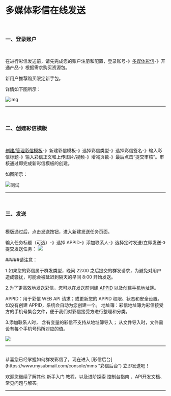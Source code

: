# 多媒体彩信在线发送

<br>

### **一、登录账户**

<br>

在进行彩信发送前，请先完成您的账户注册和配置，登录账号-》[多媒体彩信](https://www.mysubmail.com/console/mms)-》开通产品-》根据需求购买资源包。

新用户推荐购买限定新手包。

详情如下图所示：

![img](https://libraries.mysubmail.com/public/99040a5a4bb73c0f8ab0495dae84a27f/images/21dde72e5c82a53d4a05874f93e9c1d2.gif)

------

<br>

### **二、创建彩信模版**

<br>

[创建/管理彩信模板](https://www.mysubmail.com/console/mms/templates "创建/管理彩信模板")-》新建彩信模板-》选择彩信类型-》选择彩信签名-》输入彩信标题-》输入彩信正文和上传图片/视频-》增减页数-》最后点击“提交审核”。审核通过即完成新彩信模板的创建。

如图所示：

![测试](https://libraries.mysubmail.com/public/99040a5a4bb73c0f8ab0495dae84a27f/images/f728cdb798ba58fc68cf75db7d97e0ce.gif)

------

<br>

### **三、发送**

<br>
模版通过后，点击发送按钮，进入新建发送任务页面。

<br>

输入任务标题（可选）-》选择 APPID-》添加联系人-》选择定时发送/立即发送-》提交发送任务：
[![](https://libraries.mysubmail.com/public/99040a5a4bb73c0f8ab0495dae84a27f/images/c95af1a8e6bf04176cea91cd8ca76c2b.gif)](2)
<br>

#####请注意：

1.如果您的彩信属于群发类型，晚间 22:00 之后提交的群发请求，为避免对用户造成骚扰，可能会被延迟到隔天的早间 8:00 开始发送。

2.为了更高效地发送彩信，您可以在发送前[创建 APPID](https://www.mysubmail.com/console/mms/apps "创建 APPID") 以及[创建手机地址簿](https://www.mysubmail.com/console/mms/addressbook "创建手机地址簿")。

APPID：用于彩信 WEB API 请求；或更新您的 APPID 权限、状态和安全设置。如没有创建 APPID，系统会自动为您创建一个。
地址簿：彩信地址簿为彩信接受方的手机号集合文件，便于我们对彩信接受方进行整理和分类。

3.添加联系人时，
含有变量的彩信不支持从地址簿导入；
从文件导入时，文件需设有每个手机号码所对应的值。

[![](https://libraries.mysubmail.com/public/99040a5a4bb73c0f8ab0495dae84a27f/images/f375b3e33526752373d4f7135d3c5f38.png)](2)

------

<br>
恭喜您已经掌握如何群发彩信了，现在进入 [彩信后台](https://www.mysubmail.com/console/mms "彩信后台") 立即发送吧！

欢迎您继续了解其他 新手入门 教程，以及进阶探索 控制台指南 、API开发文档、常见问题与解答。

------